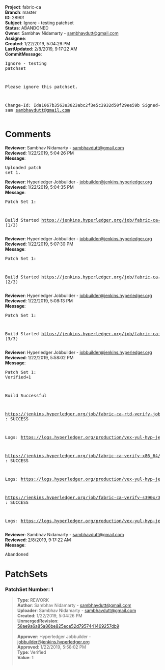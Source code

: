 <strong>Project</strong>: fabric-ca<br><strong>Branch</strong>: master<br><strong>ID</strong>: 28901<br><strong>Subject</strong>: Ignore - testing patchset<br><strong>Status</strong>: ABANDONED<br><strong>Owner</strong>: Sambhav Nidamarty - sambhavdutt@gmail.com<br><strong>Assignee</strong>:<br><strong>Created</strong>: 1/22/2019, 5:04:26 PM<br><strong>LastUpdated</strong>: 2/8/2019, 9:17:22 AM<br><strong>CommitMessage</strong>:<br><pre>Ignore - testing patchset

Please ignore this patchset.

Change-Id: Ida1067b3563e3023abc2f3e5c3932d50f29ee59b
Signed-off-by: sam <sambhavdutt@gmail.com>
</pre><h1>Comments</h1><strong>Reviewer</strong>: Sambhav Nidamarty - sambhavdutt@gmail.com<br><strong>Reviewed</strong>: 1/22/2019, 5:04:26 PM<br><strong>Message</strong>: <pre>Uploaded patch set 1.</pre><strong>Reviewer</strong>: Hyperledger Jobbuilder - jobbuilder@jenkins.hyperledger.org<br><strong>Reviewed</strong>: 1/22/2019, 5:04:35 PM<br><strong>Message</strong>: <pre>Patch Set 1:

Build Started https://jenkins.hyperledger.org/job/fabric-ca-verify-s390x/3663/ (1/3)</pre><strong>Reviewer</strong>: Hyperledger Jobbuilder - jobbuilder@jenkins.hyperledger.org<br><strong>Reviewed</strong>: 1/22/2019, 5:07:30 PM<br><strong>Message</strong>: <pre>Patch Set 1:

Build Started https://jenkins.hyperledger.org/job/fabric-ca-rtd-verify-job/257/ (2/3)</pre><strong>Reviewer</strong>: Hyperledger Jobbuilder - jobbuilder@jenkins.hyperledger.org<br><strong>Reviewed</strong>: 1/22/2019, 5:08:13 PM<br><strong>Message</strong>: <pre>Patch Set 1:

Build Started https://jenkins.hyperledger.org/job/fabric-ca-verify-x86_64/3560/ (3/3)</pre><strong>Reviewer</strong>: Hyperledger Jobbuilder - jobbuilder@jenkins.hyperledger.org<br><strong>Reviewed</strong>: 1/22/2019, 5:58:02 PM<br><strong>Message</strong>: <pre>Patch Set 1: Verified+1

Build Successful 

https://jenkins.hyperledger.org/job/fabric-ca-rtd-verify-job/257/ : SUCCESS

Logs: https://logs.hyperledger.org/production/vex-yul-hyp-jenkins-3/fabric-ca-rtd-verify-job/257

https://jenkins.hyperledger.org/job/fabric-ca-verify-x86_64/3560/ : SUCCESS

Logs: https://logs.hyperledger.org/production/vex-yul-hyp-jenkins-3/fabric-ca-verify-x86_64/3560

https://jenkins.hyperledger.org/job/fabric-ca-verify-s390x/3663/ : SUCCESS

Logs: https://logs.hyperledger.org/production/vex-yul-hyp-jenkins-3/fabric-ca-verify-s390x/3663</pre><strong>Reviewer</strong>: Sambhav Nidamarty - sambhavdutt@gmail.com<br><strong>Reviewed</strong>: 2/8/2019, 9:17:22 AM<br><strong>Message</strong>: <pre>Abandoned</pre><h1>PatchSets</h1><h3>PatchSet Number: 1</h3><blockquote><strong>Type</strong>: REWORK<br><strong>Author</strong>: Sambhav Nidamarty - sambhavdutt@gmail.com<br><strong>Uploader</strong>: Sambhav Nidamarty - sambhavdutt@gmail.com<br><strong>Created</strong>: 1/22/2019, 5:04:26 PM<br><strong>UnmergedRevision</strong>: [58ae9a6a85a86be825ece52d7957441469257db9](https://github.com/hyperledger-gerrit-archive/fabric-ca/commit/58ae9a6a85a86be825ece52d7957441469257db9)<br><br><strong>Approver</strong>: Hyperledger Jobbuilder - jobbuilder@jenkins.hyperledger.org<br><strong>Approved</strong>: 1/22/2019, 5:58:02 PM<br><strong>Type</strong>: Verified<br><strong>Value</strong>: 1<br><br></blockquote>